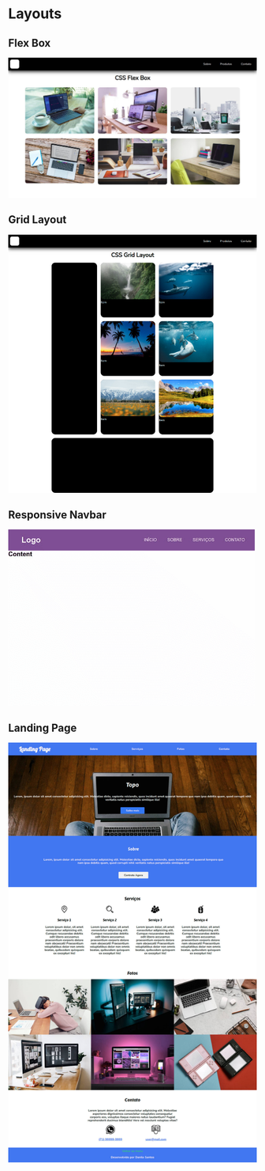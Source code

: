 # Layouts

## Flex Box
![Flex Box](flexbox/img/fullpage.jpg?raw=true "Flex Box")

## Grid Layout
![Grid Layout](gridlayout/img/fullpage.jpg?raw=true "Grid Layout")

## Responsive Navbar
![Responsive Navbar](navbar/media/responsive-navbar.gif?raw=true "Responsive Navbar")

## Landing Page
![Landing Page](landingpage/img/fullpage.jpg?raw=true "Landing Page")